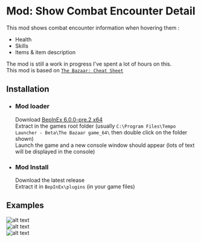 # Mod: Show Combat Encounter Detail
This mod shows combat encounter information when hovering them :
- Health
- Skills
- Items & item description  

The mod is still a work in progress I've spent a lot of hours on this.  
This mod is based on [`The Bazaar: Cheat Sheet`](https://jade-dead-e8e.notion.site/The-Bazaar-Cheat-Sheet-13531ff9bda580e19a10c96bb6d9e346#13831ff9bda580a4b8e3d1da20ab4576)

## Installation
- ### Mod loader
   Download [BepInEx 6.0.0-pre.2 x64](https://github.com/BepInEx/BepInEx/releases/download/v6.0.0-pre.2/BepInEx-Unity.IL2CPP-win-x64-6.0.0-pre.2.zip)  
   Extract in the games root folder (usually `C:\Program Files\Tempo Launcher - Beta\The Bazaar game_64\` then double click on the folder shown)  
   Launch the game and a new console window should appear (lots of text will be displayed in the console)
- ### Mod Install
  Download the latest release  
  Extract it in `BepInEx\plugins` (in your game files)

## Examples
![alt text](Github_Examples/1.png)  
![alt text](Github_Examples/2.png)  
![alt text](Github_Examples/3.png)
